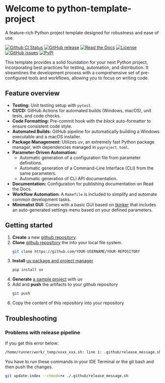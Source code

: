 # Welcome to python-template-project

A feature-rich Python project template designed for robustness and ease of use.

[![Github CI Status](https://github.com/pamagister/python-template-project/actions/workflows/main.yml/badge.svg)](https://github.com/pamagister/python-template-project/actions)
[![GitHub release](https://img.shields.io/github/v/release/pamagister/python-template-project)](https://github.com/pamagister/python-template-project/releases)
[![Read the Docs](https://readthedocs.org/projects/mbox-gmail-converter/badge/?version=stable)](https://mbox-gmail-converter.readthedocs.io/en/stable/)
[![License](https://img.shields.io/github/license/pamagister/python-template-project)](https://github.com/pamagister/python-template-project/blob/main/LICENSE)
[![GitHub issues](https://img.shields.io/github/issues/pamagister/python-template-project)](https://github.com/pamagister/python-template-project/issues)
[![PyPI](https://img.shields.io/pypi/v/python-template-project)](https://pypi.org/project/python-template-project/)


This template provides a solid foundation for your next Python project, incorporating best practices for testing, automation, and distribution. It streamlines the development process with a comprehensive set of pre-configured tools and workflows, allowing you to focus on writing code.


## Feature overview

* **Testing:** Unit testing setup with `pytest`.
* **CI/CD:** GitHub Actions for automated builds (Windows, macOS), unit tests, and code checks.
* **Code Formatting:** Pre-commit hook with the *black* auto-formatter to ensure consistent code style.
* **Automated Builds:** GitHub pipeline for automatically building a Windows executable and a macOS installer.
* **Package Management:** Utilizes *uv*, an extremely fast Python package manager, with dependencies managed in `pyproject.toml`.
* **Parameter-Driven Automation:**
    * Automatic generation of a configuration file from parameter definitions.
    * Automatic generation of a Command-Line Interface (CLI) from the same parameters.
    * Automatic generation of CLI API documentation.
* **Documentation:** Configuration for publishing documentation on Read the Docs.
* **Workflow Automation:** A `Makefile` is included to simplify and automate common development tasks.
* **Minimalist GUI:** Comes with a basic GUI based on [tkinker](https://tkdocs.com/tutorial/index.html) that includes an auto-generated settings menu based on your defined parameters.

## Getting started

1. **Create** a new [github repository](https://docs.github.com/en/repositories/creating-and-managing-repositories/creating-a-new-repository).
2. **Clone** [github repository](https://docs.github.com/en/repositories/creating-and-managing-repositories/cloning-a-repository) the into your local file system.
    ```bash
    git clone https://github.com/YOUR-USERNAME/YOUR-REPOSITORY
    ```
4. **Install** [uv package and project manager](https://docs.astral.sh/uv/getting-started/installation/)
    ```bash
    pip install uv
    ```
5. **Generate** [a sample project](https://docs.astral.sh/uv/guides/projects/#creating-a-new-project) with uv
6. Add and **push** the artifacts to your github repository
    ```bash
    git push
    ```
8. Copy the content of this repository into your repository

## Troubleshooting

### Problems with release pipeline

If you get this error below:
```bash
/home/runner/work/_temp/xxxx_xxx.sh: line 1: .github/release_message.sh: Permission denied
```

You have to run these commands in your IDE Terminal or the git bash and then push the changes.
```bash
git update-index --chmod=+x ./.github/release_message.sh
```

